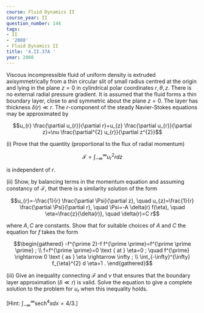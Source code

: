 ```yaml
---
course: Fluid Dynamics II
course_year: II
question_number: 144
tags:
- II
- '2008'
- Fluid Dynamics II
title: '4.II.37A '
year: 2008
---
```



Viscous incompressible fluid of uniform density is extruded axisymmetrically from a thin circular slit of small radius centred at the origin and lying in the plane $z=0$ in cylindrical polar coordinates $r, \theta, z$. There is no external radial pressure gradient. It is assumed that the fluid forms a thin boundary layer, close to and symmetric about the plane $z=0$. The layer has thickness $\delta(r) \ll r$. The $r$-component of the steady Navier-Stokes equations may be approximated by

$$u_{r} \frac{\partial u_{r}}{\partial r}+u_{z} \frac{\partial u_{r}}{\partial z}=\nu \frac{\partial^{2} u_{r}}{\partial z^{2}}$$

(i) Prove that the quantity (proportional to the flux of radial momentum)

$$\mathcal{F}=\int_{-\infty}^{\infty} u_{r}^{2} r d z$$

is independent of $r$.

(ii) Show, by balancing terms in the momentum equation and assuming constancy of $\mathcal{F}$, that there is a similarity solution of the form

$$u_{r}=-\frac{1}{r} \frac{\partial \Psi}{\partial z}, \quad u_{z}=\frac{1}{r} \frac{\partial \Psi}{\partial r}, \quad \Psi=-A \delta(r) f(\eta), \quad \eta=\frac{z}{\delta(r)}, \quad \delta(r)=C r$$

where $A, C$ are constants. Show that for suitable choices of $A$ and $C$ the equation for $f$ takes the form

$$\begin{gathered}
-f^{\prime 2}-f f^{\prime \prime}=f^{\prime \prime \prime} ; \\
f=f^{\prime \prime}=0 \text { at } \eta=0 ; \quad f^{\prime} \rightarrow 0 \text { as } \eta \rightarrow \infty ; \\
\int_{-\infty}^{\infty} f_{\eta}^{2} d \eta=1 .
\end{gathered}$$

(iii) Give an inequality connecting $\mathcal{F}$ and $\nu$ that ensures that the boundary layer approximation $(\delta \ll r)$ is valid. Solve the equation to give a complete solution to the problem for $u_{r}$ when this inequality holds.

[Hint: $\left.\int_{-\infty}^{\infty} \operatorname{sech}^{4} x d x=4 / 3 .\right]$